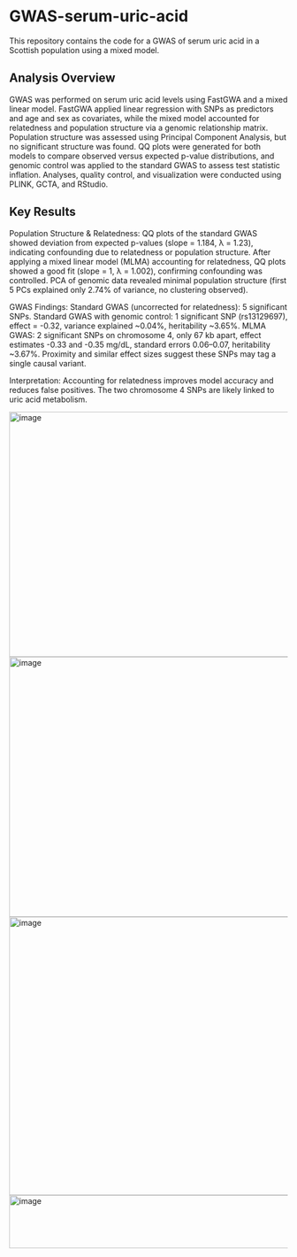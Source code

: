 # GWAS-serum-uric-acid
This repository contains the code for a GWAS of serum uric acid in a Scottish population using a mixed model. 

## Analysis Overview
GWAS was performed on serum uric acid levels using FastGWA and a mixed linear model. FastGWA applied linear regression with SNPs as predictors and age and sex as covariates, while the mixed model accounted for relatedness and population structure via a genomic relationship matrix. Population structure was assessed using Principal Component Analysis, but no significant structure was found. QQ plots were generated for both models to compare observed versus expected p-value distributions, and genomic control was applied to the standard GWAS to assess test statistic inflation. Analyses, quality control, and visualization were conducted using PLINK, GCTA, and RStudio.

## Key Results
Population Structure & Relatedness:
QQ plots of the standard GWAS showed deviation from expected p-values (slope = 1.184, λ = 1.23), indicating confounding due to relatedness or population structure.
After applying a mixed linear model (MLMA) accounting for relatedness, QQ plots showed a good fit (slope = 1, λ = 1.002), confirming confounding was controlled.
PCA of genomic data revealed minimal population structure (first 5 PCs explained only 2.74% of variance, no clustering observed).

GWAS Findings:
Standard GWAS (uncorrected for relatedness): 5 significant SNPs. Standard GWAS with genomic control: 1 significant SNP (rs13129697), effect = -0.32, variance explained ~0.04%, heritability ~3.65%. MLMA GWAS: 2 significant SNPs on chromosome 4, only 67 kb apart, effect estimates -0.33 and -0.35 mg/dL, standard errors 0.06–0.07, heritability ~3.67%. Proximity and similar effect sizes suggest these SNPs may tag a single causal variant.

Interpretation:
Accounting for relatedness improves model accuracy and reduces false positives. The two chromosome 4 SNPs are likely linked to uric acid metabolism.

<img width="745" height="443" alt="image" src="https://github.com/user-attachments/assets/e2a60df9-e2d0-4d22-a3e2-d4d342a79026" />

<img width="747" height="470" alt="image" src="https://github.com/user-attachments/assets/64eb8776-08b3-449d-b24a-8699f582829b" />

<img width="736" height="503" alt="image" src="https://github.com/user-attachments/assets/25a2843c-56c6-400e-9e7e-76094548f82d" />

<img width="858" height="96" alt="image" src="https://github.com/user-attachments/assets/86aecb23-18cd-4497-b7e5-77f017cb6e48" />






